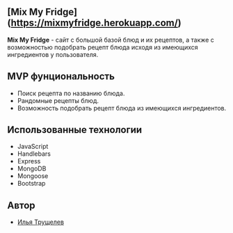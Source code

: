 ## [Mix My Fridge] (https://mixmyfridge.herokuapp.com/)
**Mix My Fridge** - сайт с большой базой блюд и их рецептов, а также с возможностью подобрать рецепт блюда исходя из имеющихся ингредиентов у пользователя.
## MVP фунциональность
* Поиск рецепта по названию блюда.
* Рандомные рецепты блюд.
* Возможность подобрать рецепт блюда из имеющихся ингредиентов.
## Использованные технологии
* JavaScript
* Handlebars
* Express
* MongoDB
* Mongoose
* Bootstrap
## Автор
- [Илья Трущелев](https://github.com/truschelev-ilya)
